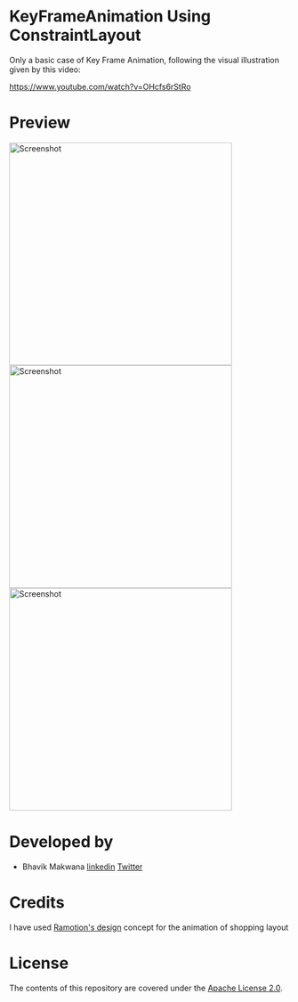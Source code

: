 # KeyFrameAnimation Using ConstraintLayout
Only a basic case of Key Frame Animation, following the visual illustration given by this video:

https://www.youtube.com/watch?v=OHcfs6rStRo

# Preview
<img src="https://github.com/ibhavikmakwana/KeyFrameAnimation/blob/master/keyframeanimation.gif" height="400" alt="Screenshot"/>         <img src="https://github.com/ibhavikmakwana/KeyFrameAnimation/blob/master/ShoppingKeyframeAnimation.gif" height="400" alt="Screenshot"/>         <img src="https://github.com/ibhavikmakwana/Constraint-Layout-Animations/blob/master/gif/collapsing%20toolbar.gif" height="400" alt="Screenshot"/>

# Developed by

- Bhavik Makwana [linkedin](https://www.linkedin.com/in/ibhavikmakwana/) [Twitter](https://twitter.com/ibhavikmakwana)

# Credits
I have used [Ramotion's design](https://www.uplabs.com/posts/shopping-app-interactions) concept for the animation of shopping layout

# License

The contents of this repository are covered under the [Apache License 2.0](https://github.com/ibhavikmakwana/KeyFrameAnimationDemo/blob/master/LICENSE).

